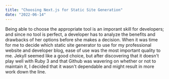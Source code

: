 ```yaml
---
title: "Choosing Next.js for Static Site Generation"
date: "2022-06-14"
---
```


Being able to choose the appropriate tool is an imporant skill for developers; and since no tool is perfect, a developer has to analyze the benefits and drawbacks of her options before she makes a decision. When it was time for me to decide which static site generator to use for my professional website and developer blog, ease of use was the most important quality to me. Jekyll seemed like a good choice, but after discovering that it doesn't play well with Ruby 3 and that Github was wavering on whether or not to maintain it, I decided that it wasn't dependable and might result in more work down the line.
